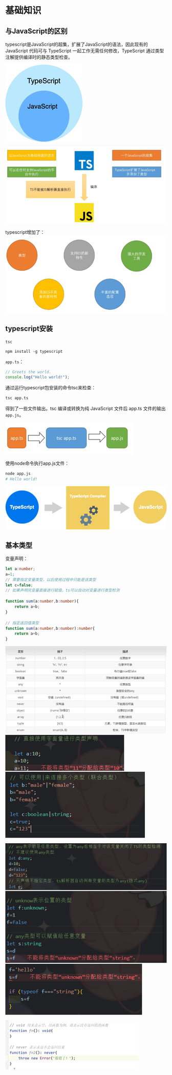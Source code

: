 # 基础知识

## 与JavaScript的区别
typescript是JavaScript的超集，扩展了JavaScript的语法，因此现有的 JavaScript 代码可与 TypeScript 一起工作无需任何修改，TypeScript 通过类型注解提供编译时的静态类型检查。

![Alt text](image.png)

![Alt text](image-3.png)

typescript增加了：
![Alt text](image-4.png)

## typescript安装
`tsc`
```
npm install -g typescript
```

`app.ts`：
```ts
// Greets the world.
console.log("Hello world!");
```

通过运行typescript包安装的命令tsc来检查：
```bash
tsc app.ts
```

得到了一些文件输出。tsc 编译或转换为纯 JavaScript 文件后 app.ts 文件的输出`app.js`。

![Alt text](image-1.png)

使用node命令执行app.js文件：

```bash
node app.js
# Hello world!
```

![Alt text](image-2.png)

## 基本类型

变量声明：
```ts
let a:number;
a=1;
// 需要指定变量类型，以后使用过程中只能是该类型
let c=false;
// 如果声明完变量直接进行赋值，ts可以自动对变量进行类型检测

function sum(a:number,b:number){
    return a+b;
}

// 指定返回值类型
function sum(a:number,b:number):number{
    return a+b;
}
```

![Alt text](image-5.png)
![Alt text](image-6.png)
![Alt text](image-7.png)

![Alt text](image-8.png)
![Alt text](image-9.png)
![Alt text](image-10.png)

![Alt text](image-11.png)



